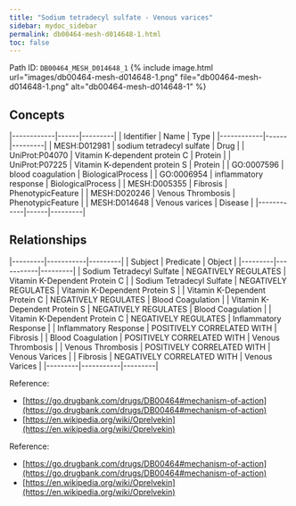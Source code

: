```yaml
---
title: "Sodium tetradecyl sulfate - Venous varices"
sidebar: mydoc_sidebar
permalink: db00464-mesh-d014648-1.html
toc: false 
---
```



Path ID: `DB00464_MESH_D014648_1`
{% include image.html url="images/db00464-mesh-d014648-1.png" file="db00464-mesh-d014648-1.png" alt="db00464-mesh-d014648-1" %}

## Concepts

|------------|------|---------|
| Identifier | Name | Type    |
|------------|------|---------|
| MESH:D012981 | sodium tetradecyl sulfate | Drug |
| UniProt:P04070 | Vitamin K-dependent protein C | Protein |
| UniProt:P07225 | Vitamin K-dependent protein S | Protein |
| GO:0007596 | blood coagulation | BiologicalProcess |
| GO:0006954 | inflammatory response | BiologicalProcess |
| MESH:D005355 | Fibrosis | PhenotypicFeature |
| MESH:D020246 | Venous Thrombosis | PhenotypicFeature |
| MESH:D014648 | Venous varices | Disease |
|------------|------|---------|

## Relationships

|---------|-----------|---------|
| Subject | Predicate | Object  |
|---------|-----------|---------|
| Sodium Tetradecyl Sulfate | NEGATIVELY REGULATES | Vitamin K-Dependent Protein C |
| Sodium Tetradecyl Sulfate | NEGATIVELY REGULATES | Vitamin K-Dependent Protein S |
| Vitamin K-Dependent Protein C | NEGATIVELY REGULATES | Blood Coagulation |
| Vitamin K-Dependent Protein S | NEGATIVELY REGULATES | Blood Coagulation |
| Vitamin K-Dependent Protein C | NEGATIVELY REGULATES | Inflammatory Response |
| Inflammatory Response | POSITIVELY CORRELATED WITH | Fibrosis |
| Blood Coagulation | POSITIVELY CORRELATED WITH | Venous Thrombosis |
| Venous Thrombosis | POSITIVELY CORRELATED WITH | Venous Varices |
| Fibrosis | NEGATIVELY CORRELATED WITH | Venous Varices |
|---------|-----------|---------|

Reference: 
  - [https://go.drugbank.com/drugs/DB00464#mechanism-of-action](https://go.drugbank.com/drugs/DB00464#mechanism-of-action)
  - [https://en.wikipedia.org/wiki/Oprelvekin](https://en.wikipedia.org/wiki/Oprelvekin)

Reference: 
  - [https://go.drugbank.com/drugs/DB00464#mechanism-of-action](https://go.drugbank.com/drugs/DB00464#mechanism-of-action)
  - [https://en.wikipedia.org/wiki/Oprelvekin](https://en.wikipedia.org/wiki/Oprelvekin)
